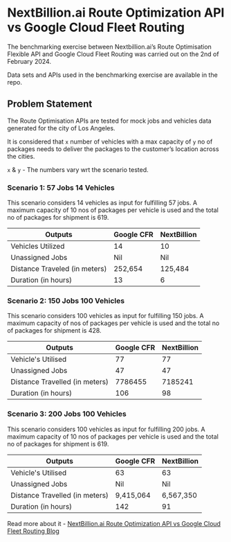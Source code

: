 # NextBillion.ai Route Optimization API vs Google Cloud Fleet Routing

The benchmarking exercise between Nextbillion.ai’s Route Optimisation Flexible API and Google Cloud Fleet Routing was carried out on the 2nd of February 2024.

Data sets and APIs used in the benchmarking exercise are available in the repo. 

## Problem Statement

The Route Optimisation APIs are tested for mock jobs and vehicles data generated for the city of Los Angeles.

It is considered that `x` number of vehicles with a max capacity of `y` no of packages needs to deliver the packages to the customer’s location across the cities.

`x` & `y` - The numbers vary wrt the scenario tested.


### Scenario 1: 57 Jobs 14 Vehicles  
This scenario considers 14 vehicles as input for fulfilling 57 jobs. A maximum capacity of 10 nos of packages per vehicle is used and the total no of packages for shipment is 619.

| **Outputs** | **Google CFR** | **NextBillion** |
| --- | --- | --- |
| Vehicles Utilized | 14  | 10  |
| Unassigned Jobs | Nil | Nil |
| Distance Traveled (in meters) | 252,654 | 125,484 |
| Duration (in hours) | 13  | 6   |



### Scenario 2: 150 Jobs 100 Vehicles  
This scenario considers 100 vehicles as input for fulfilling 150 jobs. A maximum capacity of nos of packages per vehicle is used and the total no of packages for shipment is 428.

| **Outputs** | **Google CFR** | **NextBillion** |
| --- | --- | --- |
| Vehicle's Utilised | 77  | 77  |
| Unassigned Jobs | 47  | 47  |
| Distance Travelled (in meters) | 7786455 | 7185241 |
| Duration (in hours) | 106 | 98  |



### Scenario 3: 200 Jobs 100 Vehicles 
This scenario considers 100 vehicles as input for fulfilling 200 jobs. A maximum capacity of 10 nos of packages per vehicle is used and the total no of packages for shipment is 619.

| **Outputs** | **Google CFR** | **NextBillion** |
| --- | --- | --- |
| Vehicle's Utilised | 63  | 63  |
| Unassigned Jobs | Nil | Nil |
| Distance Travelled (in meters) | 9,415,064 | 6,567,350 |
| Duration (in hours) | 142 | 91  |



Read more about it - [NextBillion.ai Route Optimization API vs Google Cloud Fleet Routing Blog](https://nextbillion.ai/blog/nextbillionai-route-optimization-outperforms-market-leader) 
